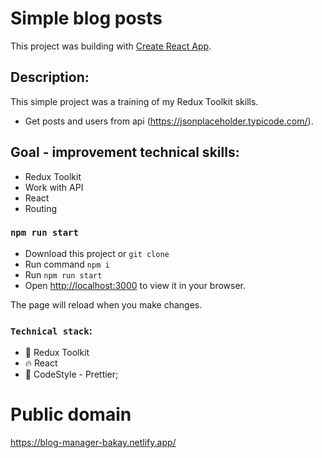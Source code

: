 # Simple blog posts

This project was building with [Create React App](https://github.com/facebook/create-react-app).

## Description:
This simple project was a training of my Redux Toolkit skills.
- Get posts and users from api (https://jsonplaceholder.typicode.com/).


## Goal - improvement technical skills:
- Redux Toolkit
- Work with API
- React
- Routing

### `npm run start`

- Download this project or `git clone`
- Run command `npm i`
- Run `npm run start`
- Open [http://localhost:3000](http://localhost:3000) to view it in your browser.

The page will reload when you make changes.

### `Technical stack`:

- :satellite: Redux Toolkit
- :fire: React
- :shoe: CodeStyle - Prettier;

# Public domain

https://blog-manager-bakay.netlify.app/
